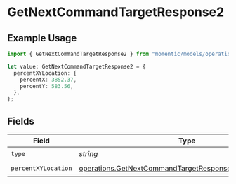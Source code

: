 # GetNextCommandTargetResponse2

## Example Usage

```typescript
import { GetNextCommandTargetResponse2 } from "momentic/models/operations";

let value: GetNextCommandTargetResponse2 = {
  percentXYLocation: {
    percentX: 3852.37,
    percentY: 583.56,
  },
};
```

## Fields

| Field                                                                                                                                | Type                                                                                                                                 | Required                                                                                                                             | Description                                                                                                                          |
| ------------------------------------------------------------------------------------------------------------------------------------ | ------------------------------------------------------------------------------------------------------------------------------------ | ------------------------------------------------------------------------------------------------------------------------------------ | ------------------------------------------------------------------------------------------------------------------------------------ |
| `type`                                                                                                                               | *string*                                                                                                                             | :heavy_check_mark:                                                                                                                   | N/A                                                                                                                                  |
| `percentXYLocation`                                                                                                                  | [operations.GetNextCommandTargetResponsePercentXYLocation](../../models/operations/getnextcommandtargetresponsepercentxylocation.md) | :heavy_check_mark:                                                                                                                   | N/A                                                                                                                                  |